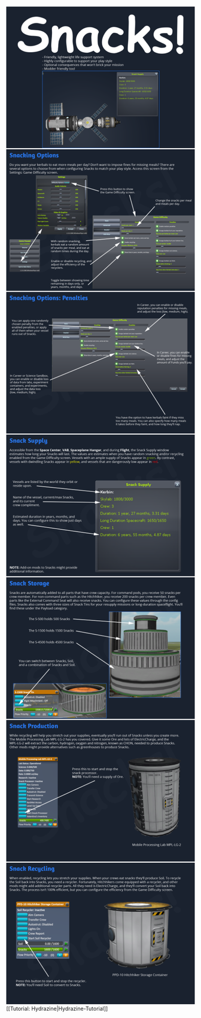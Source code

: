 ![](TitlePage.png)
![](ConfigureOptions.png)
![](ConfigureOptions2.png)
![](SupplyWindow.png)
![](SnackStorage.png)
![](SnackProduction.png)
![](SnackRecycling.png)
[[Tutorial: Hydrazine|Hydrazine-Tutorial]]
